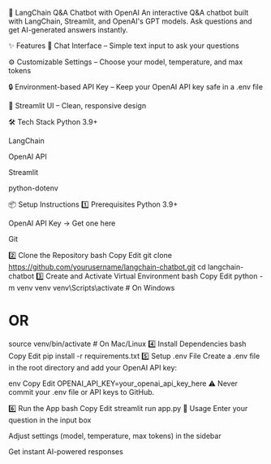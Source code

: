 🧠 LangChain Q&A Chatbot with OpenAI
An interactive Q&A chatbot built with LangChain, Streamlit, and OpenAI's GPT models.
Ask questions and get AI-generated answers instantly.

✨ Features
💬 Chat Interface – Simple text input to ask your questions

⚙️ Customizable Settings – Choose your model, temperature, and max tokens

🔒 Environment-based API Key – Keep your OpenAI API key safe in a .env file

🎨 Streamlit UI – Clean, responsive design

🛠 Tech Stack
Python 3.9+

LangChain

OpenAI API

Streamlit

python-dotenv

📦 Setup Instructions
1️⃣ Prerequisites
Python 3.9+

OpenAI API Key → Get one here

Git

2️⃣ Clone the Repository
bash
Copy
Edit
git clone https://github.com/yourusername/langchain-chatbot.git
cd langchain-chatbot
3️⃣ Create and Activate Virtual Environment
bash
Copy
Edit
python -m venv venv
venv\Scripts\activate    # On Windows
# OR
source venv/bin/activate # On Mac/Linux
4️⃣ Install Dependencies
bash
Copy
Edit
pip install -r requirements.txt
5️⃣ Setup .env File
Create a .env file in the root directory and add your OpenAI API key:

env
Copy
Edit
OPENAI_API_KEY=your_openai_api_key_here
⚠️ Never commit your .env file or API keys to GitHub.

6️⃣ Run the App
bash
Copy
Edit
streamlit run app.py
🚀 Usage
Enter your question in the input box

Adjust settings (model, temperature, max tokens) in the sidebar

Get instant AI-powered responses
